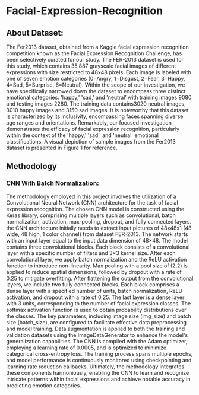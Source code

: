 # Facial-Expression-Recognition 

## About Dataset:
The Fer2013 dataset, obtained from a Kaggle facial expression recognition competition known as the Facial Expression Recognition Challenge, has been selectively curated for our study. The FER-2013 dataset is used for this study, which contains 35,887 grayscale facial images of different expressions with size restricted to 48x48 pixels. Each image is labeled with one of seven emotion categories (0=Angry, 1=Disgust, 2=Fear, 3=Happy, 4=Sad, 5=Surprise, 6=Neutral). Within the scope of our investigation, we have specifically narrowed down the dataset to encompass three distinct emotional categories: 'happy,' 'sad,' and 'neutral’ with training images 9080 and testing images 2280. The training data contains3020 neutral images, 3010 happy images and 3150 sad images. It is noteworthy that this dataset is characterized by its inclusivity, encompassing faces spanning diverse age ranges and orientations. Remarkably, our focused investigation demonstrates the efficacy of facial expression recognition, particularly within the context of the 'happy,' 'sad,' and 'neutral' emotional classifications. A visual depiction of sample images from the Fer2013 dataset is presented in Figure 1 for reference. 

## Methodology

### CNN With Batch Normalization:
The methodology employed in this project involves the utilization of a Convolutional Neural Network (CNN) architecture for the task of facial expression recognition. The chosen CNN model is constructed using the Keras library, comprising multiple layers such as convolutional, batch normalization, activation, max-pooling, dropout, and fully connected layers. the CNN architecture initially needs to extract input pictures of 48x48x1 (48 wide, 48 high, 1 color channel) from dataset FER-2013. The network starts with an input layer equal to the input data dimension of 48×48. The model contains three convolutional blocks. Each block consists of a convolutional layer with a specific number of filters and 3×3 kernel size. After each convolutional layer, we apply batch normalization and the ReLU activation function to introduce non-linearity. Max pooling with a pool size of (2,2) is applied to reduce spatial dimensions, followed by dropout with a rate of 0.25 to mitigate overfitting. After flattening the output from the convolutional layers, we include two fully connected blocks. Each block comprises a dense layer with a specified number of units, batch normalization, ReLU activation, and dropout with a rate of 0.25. The last layer is a dense layer with 3 units, corresponding to the number of facial expression classes. The softmax activation function is used to obtain probability distributions over the classes. The key parameters, including image size (img_size) and batch size (batch_size), are configured to facilitate effective data preprocessing and model training. Data augmentation is applied to both the training and validation datasets using the ImageDataGenerator to enhance the model's generalization capabilities. The CNN is compiled with the Adam optimizer, employing a learning rate of 0.0005, and is optimized to minimize categorical cross-entropy loss. The training process spans multiple epochs, and model performance is continuously monitored using checkpointing and learning rate reduction callbacks. Ultimately, the methodology integrates these components harmoniously, enabling the CNN to learn and recognize intricate patterns within facial expressions and achieve notable accuracy in predicting emotion categories.
